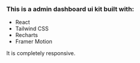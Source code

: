 ### This is a admin dashboard ui kit built with:

-   React
-   Tailwind CSS
-   Recharts
-   Framer Motion

It is completely responsive.